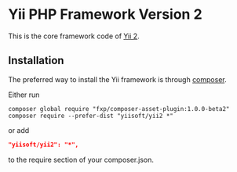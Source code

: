 Yii PHP Framework Version 2
===========================

This is the core framework code of [Yii 2](https://github.com/yiisoft/yii2#readme).


Installation
------------

The preferred way to install the Yii framework is through [composer](http://getcomposer.org/download/).

Either run

```
composer global require "fxp/composer-asset-plugin:1.0.0-beta2"
composer require --prefer-dist "yiisoft/yii2 *"
```

or add

```json
"yiisoft/yii2": "*",
```

to the require section of your composer.json.
